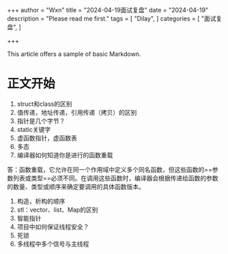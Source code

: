 +++
author = "Wxn"
title = "2024-04-19面试复盘"
date = "2024-04-19"
description = "Please read me first."
tags = [
	"Dilay",
]
categories = [
    "面试复盘",
]

+++

This article offers a sample of basic Markdown.
<!--more-->

# 正文开始

1. struct和class的区别
2. 值传递，地址传递，引用传递（拷贝）的区别
3. 指针是几个字节？
4. static关键字
5. 虚函数指针，虚函数表
6. 多态
7. 编译器如何知道你是进行的函数重载

答：函数重载，它允许在同一个作用域中定义多个同名函数，但这些函数的==参数列表或类型==必须不同。在调用这些函数时，编译器会根据传递给函数的参数的数量、类型或顺序来确定要调用的具体函数版本。



1. 构造，析构的顺序
2. stl：vector、list、Map的区别
3. 智能指针
4. 项目中如何保证线程安全？
5. 死锁
6. 多线程中多个信号与主线程
